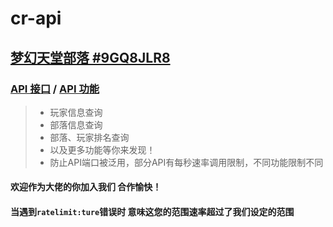 # cr-api
## <i class="icon-share"></i>[梦幻天堂部落 #9GQ8JLR8](https://link.clashroyale.com/?clanInfo?id=9GQ8JLR8)
### [API 接口](https://dreamtt.ml/api) / [API 功能](https://dreamtt.ml/api/use)
> * 玩家信息查询
> * 部落信息查询
> * 部落、玩家排名查询
> * 以及更多功能等你来发现！
> * 防止API端口被泛用，部分API有每秒速率调用限制，不同功能限制不同
#### 欢迎作为大佬的你加入我们 合作愉快！

#### 当遇到```ratelimit:ture```错误时 意味这您的范围速率超过了我们设定的范围
